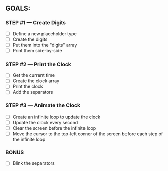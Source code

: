 ## GOALS:

### STEP #1 — Create Digits
- [ ] Define a new placeholder type
- [ ] Create the digits
- [ ] Put them into the "digits" array
- [ ] Print them side-by-side

### STEP #2 — Print the Clock
- [ ] Get the current time
- [ ] Create the clock array
- [ ] Print the clock
- [ ] Add the separators

### STEP #3 — Animate the Clock
- [ ] Create an infinite loop to update the clock
- [ ] Update the clock every second
- [ ] Clear the screen before the infinite loop
- [ ] Move the cursor to the top-left corner of the screen before each
      step of the infinite loop

### BONUS
- [ ] Blink the separators